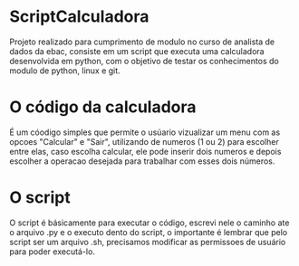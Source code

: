 # ScriptCalculadora
Projeto realizado para cumprimento de modulo no curso de analista de dados da ebac, consiste em um script que executa uma calculadora desenvolvida em python, com o objetivo de testar os conhecimentos do modulo de python, linux e git.

# O código da calculadora
É um cóodigo simples que permite o usúario vizualizar um menu com as opcoes "Calcular" e "Sair", utilizando de numeros (1 ou 2) para escolher entre elas, caso escolha calcular, ele pode inserir dois numeros e depois escolher a operacao desejada para trabalhar com esses dois números.

# O script
O script é básicamente para executar o código, escrevi nele o caminho ate o arquivo .py e o executo dento do script, o importante é lembrar que pelo script ser um arquivo .sh, precisamos modificar as permissoes de usuário para poder executá-lo.
